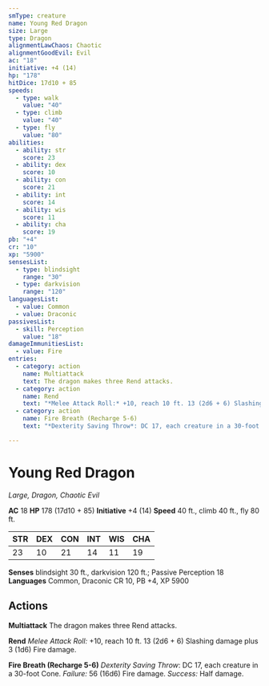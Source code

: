 ```yaml
---
smType: creature
name: Young Red Dragon
size: Large
type: Dragon
alignmentLawChaos: Chaotic
alignmentGoodEvil: Evil
ac: "18"
initiative: +4 (14)
hp: "178"
hitDice: 17d10 + 85
speeds:
  - type: walk
    value: "40"
  - type: climb
    value: "40"
  - type: fly
    value: "80"
abilities:
  - ability: str
    score: 23
  - ability: dex
    score: 10
  - ability: con
    score: 21
  - ability: int
    score: 14
  - ability: wis
    score: 11
  - ability: cha
    score: 19
pb: "+4"
cr: "10"
xp: "5900"
sensesList:
  - type: blindsight
    range: "30"
  - type: darkvision
    range: "120"
languagesList:
  - value: Common
  - value: Draconic
passivesList:
  - skill: Perception
    value: "18"
damageImmunitiesList:
  - value: Fire
entries:
  - category: action
    name: Multiattack
    text: The dragon makes three Rend attacks.
  - category: action
    name: Rend
    text: "*Melee Attack Roll:* +10, reach 10 ft. 13 (2d6 + 6) Slashing damage plus 3 (1d6) Fire damage."
  - category: action
    name: Fire Breath (Recharge 5-6)
    text: "*Dexterity Saving Throw*: DC 17, each creature in a 30-foot Cone. *Failure:*  56 (16d6) Fire damage. *Success:*  Half damage."

---
```


# Young Red Dragon
*Large, Dragon, Chaotic Evil*

**AC** 18
**HP** 178 (17d10 + 85)
**Initiative** +4 (14)
**Speed** 40 ft., climb 40 ft., fly 80 ft.

| STR | DEX | CON | INT | WIS | CHA |
| --- | --- | --- | --- | --- | --- |
| 23 | 10 | 21 | 14 | 11 | 19 |

**Senses** blindsight 30 ft., darkvision 120 ft.; Passive Perception 18
**Languages** Common, Draconic
CR 10, PB +4, XP 5900

## Actions

**Multiattack**
The dragon makes three Rend attacks.

**Rend**
*Melee Attack Roll:* +10, reach 10 ft. 13 (2d6 + 6) Slashing damage plus 3 (1d6) Fire damage.

**Fire Breath (Recharge 5-6)**
*Dexterity Saving Throw*: DC 17, each creature in a 30-foot Cone. *Failure:*  56 (16d6) Fire damage. *Success:*  Half damage.
